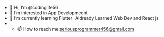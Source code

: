 - 👋 Hi, I’m @codinglife56
- 👀 I’m interested in App Developmeent
- 🌱 I’m currently learning Flutter
-Aldready Learned Web Dev and React js
- - 📫 How to reach me:seriousprogrammer456@gmail.com
<!---
codinglife56/codinglife56 is a ✨ special ✨ repository because its `README.md` (this file) appears on your GitHub profile.
You can click the Preview link to take a look at your changes.
--->
